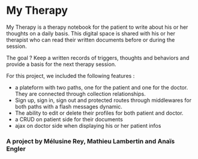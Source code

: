 # My Therapy

My Therapy is a therapy notebook for the patient to write about his or her thoughts on a daily basis. This digital space is shared with his or her therapist who can read their written documents before or during the session.

The goal ? Keep a written records of triggers, thoughts and behaviors and provide a basis for the next therapy session.

For this project, we included the following features : 
- a plateform with two paths, one for the patient and one for the doctor. They are connected through collection relationships.
- Sign up, sign in, sign out and protected routes through middlewares for both paths with a flash messages dynamic.
- The ability to edit or delete their profiles for both patient and doctor.
- a CRUD on patient side for their documents
- ajax on doctor side when displaying his or her patient infos

### A project by Mélusine Rey, Mathieu Lambertin and Anaïs Engler